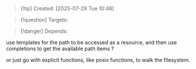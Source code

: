 
>[!tip] Created: [2025-07-29 Tue 10:46]

>[!question] Targets: 

>[!danger] Depends: 

use templates for the path to be accessed as a resource, and then use completions to get the available path items ?

or just go with explicit functions, like posix functions, to walk the filesystem.